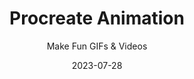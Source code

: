 ---
title: "Procreate Animation"
subtitle: "Make Fun GIFs & Videos"
description: "Learn how to bring life and movement into your illustrations on your iPad using everyone’s favourite iPad app, Procreate."
external_url: https://ttkb.me/procreate-animation
date: "2023-07-28"
image: "img/procreate-animation-thumb.png"
background_color: "#13b0fd"
color: "white"
categories: ['Animation']
tags: ['iPad', 'Procreate']
priority: 99
popular: true
---